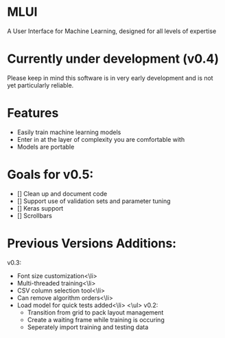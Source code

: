 # MLUI
A User Interface for Machine Learning, designed for all levels of expertise

# Currently under development (v0.4)
Please keep in mind this software is in very early development and is not yet particularly reliable.

# Features
<ul>
  <li>
    Easily train machine learning models
   </li>
  <li>
    Enter in at the layer of complexity you are comfortable with
  </li>
  <li>
    Models are portable
  </li>
</ul>

# Goals for v0.5:
- [] Clean up and document code 
- [] Support use of validation sets and parameter tuning 
- [] Keras support
- [] Scrollbars

# Previous Versions Additions:
v0.3:
<ul>
  <li>Font size customization<\li>
  <li>Multi-threaded training<\li>
  <li>CSV column selection tool<\li>
  <li>Can remove algorithm orders<\li>
  <li>Load model for quick tests added<\li>
<\ul>
v0.2:
<ul>
<li>Transition from grid to pack layout management</li>
<li>Create a waiting frame while training is occuring</li>
<li>Seperately import training and testing data</li>
</ul>

